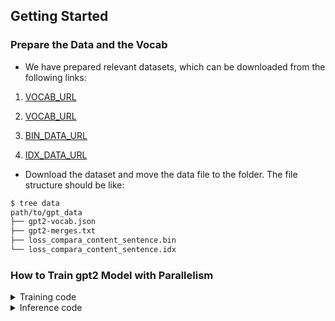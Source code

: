 ## Getting Started
### Prepare the Data and the Vocab

- We have prepared relevant datasets, which can be downloaded from the following links:

1. [VOCAB_URL](https://oneflow-static.oss-cn-beijing.aliyuncs.com/ci-files/dataset/libai/gpt_dataset/gpt2-vocab.json)

2. [VOCAB_URL](https://oneflow-static.oss-cn-beijing.aliyuncs.com/ci-files/dataset/libai/gpt_dataset/gpt2-merges.txt)

2. [BIN_DATA_URL](https://oneflow-static.oss-cn-beijing.aliyuncs.com/ci-files/dataset/libai/bert_dataset/loss_compara_content_sentence.bin)
3. [IDX_DATA_URL](https://oneflow-static.oss-cn-beijing.aliyuncs.com/ci-files/dataset/libai/bert_dataset/loss_compara_content_sentence.idx)

- Download the dataset and move the data file to the folder. The file structure should be like:
```bash
$ tree data
path/to/gpt_data
├── gpt2-vocab.json
├── gpt2-merges.txt
├── loss_compara_content_sentence.bin
└── loss_compara_content_sentence.idx
```
### How to Train gpt2 Model with Parallelism

<details>
<summary>Training code</summary>

```Shell
bash train.sh
```
</details>
<details>
<summary>Inference code</summary>

```Shell
bash infer.sh
```
</details>


